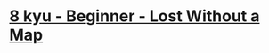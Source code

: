 # [8 kyu - Beginner - Lost Without a Map](https://www.codewars.com/kata/57f781872e3d8ca2a000007e/train/ruby)